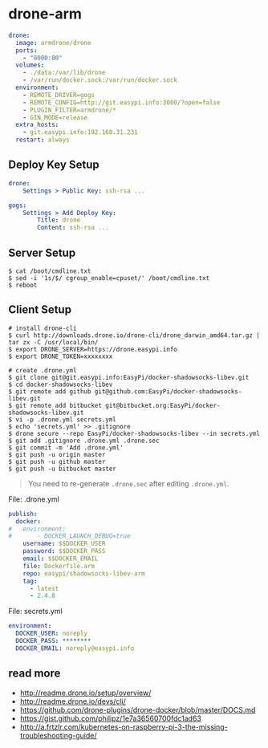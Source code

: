 drone-arm
=========

```yaml
drone:
  image: armdrone/drone
  ports:
    - "8000:80"
  volumes:
    - ./data:/var/lib/drone
    - /var/run/docker.sock:/var/run/docker.sock
  environment:
    - REMOTE_DRIVER=gogs
    - REMOTE_CONFIG=http://git.easypi.info:3000/?open=false
    - PLUGIN_FILTER=armdrone/*
    - GIN_MODE=release
  extra_hosts:
    - git.easypi.info:192.168.31.231
  restart: always
```

## Deploy Key Setup

```yaml
drone:
    Settings > Public Key: ssh-rsa ...

gogs:
    Settings > Add Deploy Key:
        Title: drone
        Content: ssh-rsa ...
```

## Server Setup

```
$ cat /boot/cmdline.txt
$ sed -i '1s/$/ cgroup_enable=cpuset/' /boot/cmdline.txt
$ reboot
```

## Client Setup

```
# install drone-cli
$ curl http://downloads.drone.io/drone-cli/drone_darwin_amd64.tar.gz | tar zx -C /usr/local/bin/
$ export DRONE_SERVER=https://drone.easypi.info
$ export DRONE_TOKEN=xxxxxxxx

# create .drone.yml
$ git clone git@git.easypi.info:EasyPi/docker-shadowsocks-libev.git
$ cd docker-shadowsocks-libev
$ git remote add github git@github.com:EasyPi/docker-shadowsocks-libev.git
$ git remote add bitbucket git@bitbucket.org:EasyPi/docker-shadowsocks-libev.git
$ vi -p .drone.yml secrets.yml
$ echo 'secrets.yml' >> .gitignore
$ drone secure --repo EasyPi/docker-shadowsocks-libev --in secrets.yml
$ git add .gitignore .drone.yml .drone.sec
$ git commit -m 'Add .drone.yml'
$ git push -u origin master
$ git push -u github master
$ git push -u bitbucket master
```

> You need to re-generate `.drone.sec` after editing `.drone.yml`.

File: .drone.yml

```yaml
publish:
  docker:
#   environment:
#       - DOCKER_LAUNCH_DEBUG=true
    username: $$DOCKER_USER
    password: $$DOCKER_PASS
    email: $$DOCKER_EMAIL
    file: Dockerfile.arm
    repo: easypi/shadowsocks-libev-arm
    tag:
      - latest
      - 2.4.8
```

File: secrets.yml

```yaml
environment:
  DOCKER_USER: noreply
  DOCKER_PASS: ********
  DOCKER_EMAIL: noreply@easypi.info
```

## read more

- <http://readme.drone.io/setup/overview/>
- <http://readme.drone.io/devs/cli/>
- <https://github.com/drone-plugins/drone-docker/blob/master/DOCS.md>
- <https://gist.github.com/philipz/1e7a36560700fdc1ad63>
- <http://a.frtzlr.com/kubernetes-on-raspberry-pi-3-the-missing-troubleshooting-guide/>
